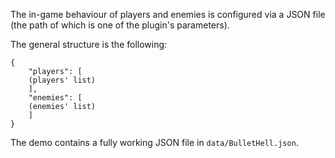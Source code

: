 The in-game behaviour of players and enemies is configured via a JSON file (the path of which is one of the plugin's parameters).

The general structure is the following:

    {
        "players": [
        (players' list)
        ],
        "enemies": [
        (enemies' list)
        ]
    }
    
The demo contains a fully working JSON file in `data/BulletHell.json`.